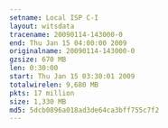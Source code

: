 ```yaml
---
setname: Local ISP C-I
layout: witsdata
tracename: 20090114-143000-0
end: Thu Jan 15 04:00:00 2009
originalname: 20090114-143000-0
gzsize: 670 MB
len: 0:30:00
start: Thu Jan 15 03:30:01 2009
totalwirelen: 9,680 MB
pkts: 17 million
size: 1,330 MB
md5: 5dcb0896a018ad3de64ca3bff755c7f2
---
```


